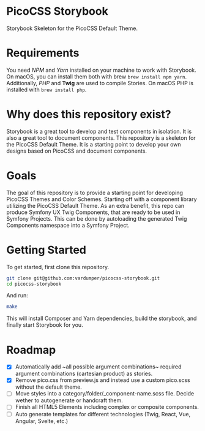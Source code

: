 # PicoCSS Storybook

Storybook Skeleton for the PicoCSS Default Theme.

# Requirements

You need _NPM_ and _Yarn_ installed on your machine to work with Storybook. On macOS, you can install them both with brew `brew install npm yarn`.
Additionally, _PHP_ and __Twig__ are used to compile Stories. On macOS PHP is installed with `brew install php`.

# Why does this repository exist?

Storybook is a great tool to develop and test components in isolation. It is also a great tool to document components. This repository is a skeleton for the PicoCSS Default Theme. It is a starting point to develop your own designs based on PicoCSS and document components.

# Goals

The goal of this repository is to provide a starting point for developing PicoCSS Themes and Color Schemes.
Starting off with a component library utilizing the PicoCSS Default Theme. As an extra benefit, this repo can produce Symfony UX Twig Components, that are ready to be used in Symfony Projects. This can be done by autoloading the generated Twig Components namespace into a Symfony Project.

# Getting Started

To get started, first clone this repository.

```bash
git clone git@github.com:vardumper/picocss-storybook.git
cd picocss-storybook
```
And run:

```bash
make
```

This will install Composer and Yarn dependencies, build the storybook, and finally start Storybook for you.

# Roadmap

- [x] Automatically add ~all possible argument combinations~ required argument combinations (cartesian product) as stories.
- [x] Remove pico.css from preview.js and instead use a custom pico.scss without the default theme.
- [ ] Move styles into a category/folder/_component-name.scss file. Decide wether to autogenerate or handcraft them.
- [ ] Finish all HTML5 Elements including complex or composite components.
- [ ] Auto generate templates for different technologies (Twig, React, Vue, Angular, Svelte, etc.)
